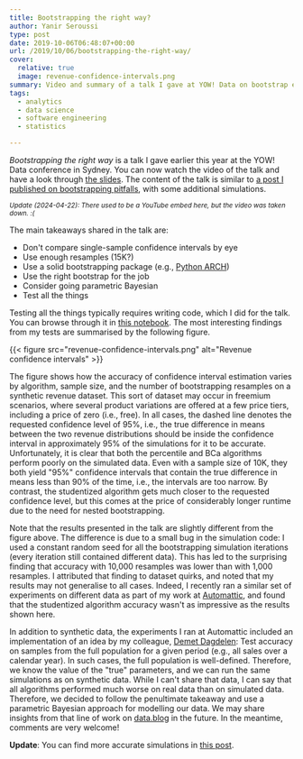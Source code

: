 ```yaml
---
title: Bootstrapping the right way?
author: Yanir Seroussi
type: post
date: 2019-10-06T06:48:07+00:00
url: /2019/10/06/bootstrapping-the-right-way/
cover:
  relative: true
  image: revenue-confidence-intervals.png
summary: Video and summary of a talk I gave at YOW! Data on bootstrap estimation of confidence intervals.
tags:
  - analytics
  - data science
  - software engineering
  - statistics

---
```

_Bootstrapping the right way_ is a talk I gave earlier this year at the YOW! Data conference in Sydney. You can now watch the video of the talk and have a look through [the slides][1]. The content of the talk is similar to [a post I published on bootstrapping pitfalls][2], with some additional simulations.

[//]: # (<p>)
[//]: # (  {{< youtube id="2wZXejYz-e0" >}})
[//]: # (</p>)
<small><i>Update (2024-04-22): There used to be a YouTube embed here, but the video was taken down. :(</i></small>

The main takeaways shared in the talk are:

  * Don't compare single-sample confidence intervals by eye
  * Use enough resamples (15K?)
  * Use a solid bootstrapping package (e.g., [Python ARCH][3])
  * Use the right bootstrap for the job
  * Consider going parametric Bayesian
  * Test all the things

Testing all the things typically requires writing code, which I did for the talk. You can browse through it in [this notebook][4]. The most interesting findings from my tests are summarised by the following figure.

{{< figure src="revenue-confidence-intervals.png" alt="Revenue confidence intervals" >}}

The figure shows how the accuracy of confidence interval estimation varies by algorithm, sample size, and the number of bootstrapping resamples on a synthetic revenue dataset. This sort of dataset may occur in freemium scenarios, where several product variations are offered at a few price tiers, including a price of zero (i.e., free). In all cases, the dashed line denotes the requested confidence level of 95%, i.e., the true difference in means between the two revenue distributions should be inside the confidence interval in approximately 95% of the simulations for it to be accurate. Unfortunately, it is clear that both the percentile and BCa algorithms perform poorly on the simulated data. Even with a sample size of 10K, they both yield "95%" confidence intervals that contain the true difference in means less than 90% of the time, i.e., the intervals are too narrow. By contrast, the studentized algorithm gets much closer to the requested confidence level, but this comes at the price of considerably longer runtime due to the need for nested bootstrapping.

Note that the results presented in the talk are slightly different from the figure above. The difference is due to a small bug in the simulation code: I used a constant random seed for all the bootstrapping simulation iterations (every iteration still contained different data). This has led to the surprising finding that accuracy with 10,000 resamples was lower than with 1,000 resamples. I attributed that finding to dataset quirks, and noted that my results may not generalise to all cases. Indeed, I recently ran a similar set of experiments on different data as part of my work at [Automattic][6], and found that the studentized algorithm accuracy wasn't as impressive as the results shown here.

In addition to synthetic data, the experiments I ran at Automattic included an implementation of an idea by my colleague, [Demet Dagdelen][7]: Test accuracy on samples from the full population for a given period (e.g., all sales over a calendar year). In such cases, the full population is well-defined. Therefore, we know the value of the "true" parameters, and we can run the same simulations as on synthetic data. While I can't share that data, I can say that all algorithms performed much worse on real data than on simulated data. Therefore, we decided to follow the penultimate takeaway and use a parametric Bayesian approach for modelling our data. We may share insights from that line of work on [data.blog][8] in the future. In the meantime, comments are very welcome!

**Update**: You can find more accurate simulations in [this post][9].

 [1]: https://yanirs.github.io/talks/bootstrapping-the-right-way/
 [2]: https://yanirseroussi.com/2019/01/08/hackers-beware-bootstrap-sampling-may-be-harmful/
 [3]: https://arch.readthedocs.io/
 [4]: https://github.com/yanirs/yanirs.github.io/blob/master/talks/bootstrapping-the-right-way/notebook.ipynb
 [6]: https://automattic.com/work-with-us/
 [7]: https://data.blog/author/dem0sh/
 [8]: https://data.blog
 [9]: https://yanirseroussi.com/2020/08/24/many-is-not-enough-counting-simulations-to-bootstrap-the-right-way/
